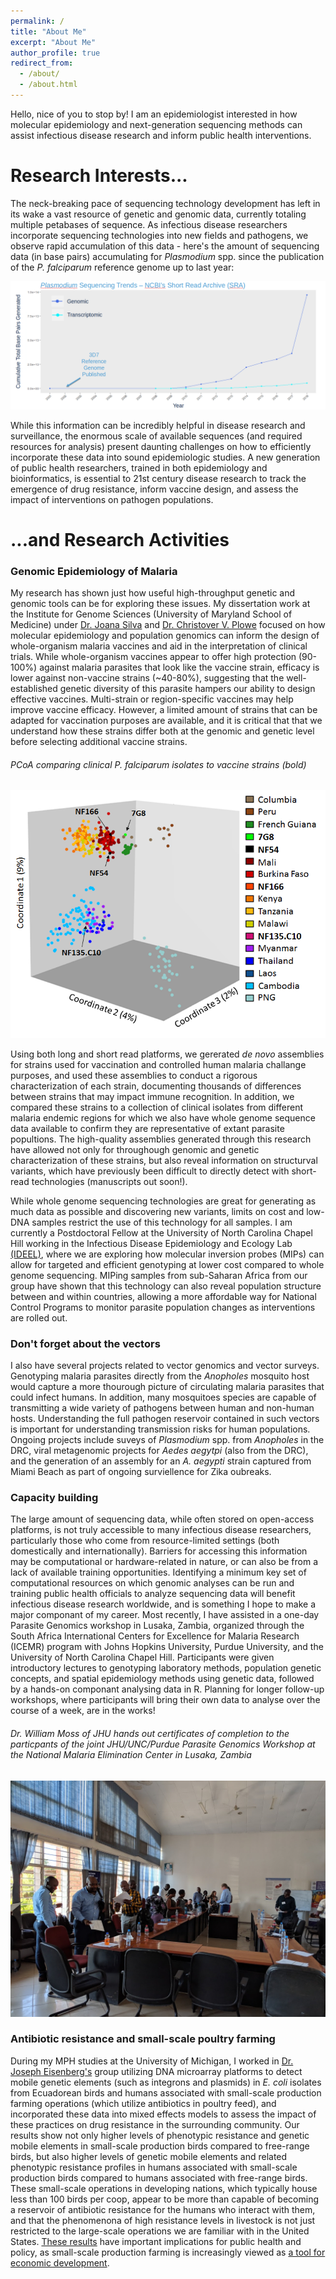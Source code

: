 ```yaml
---
permalink: /
title: "About Me"
excerpt: "About Me"
author_profile: true
redirect_from: 
  - /about/
  - /about.html
---
```


Hello, nice of you to stop by! I am an epidemiologist interested in how molecular epidemiology and next-generation sequencing methods can assist infectious disease research and inform public health interventions.

Research Interests...
======
The neck-breaking pace of sequencing technology development has left in its wake a vast resource of genetic and genomic data, currently totaling multiple petabases of sequence. As infectious disease researchers incorporate sequencing technologies into new fields and pathogens, we observe rapid accumulation of this data - here's the amount of sequencing data (in base pairs) accumulating for <i>Plasmodium</i> spp. since the publication of the *P. falciparum* reference genome up to last year:

<img src="images/seq-trends.png" alt="hi" class="inline"/>

While this information can be incredibly helpful in disease research and surveillance, the enormous scale of available sequences (and required resources for analysis) present daunting challenges on how to efficiently incorporate these data into sound epidemiologic studies. A new generation of public health researchers, trained in both epidemiology and bioinformatics, is essential to 21st century disease research to track the emergence of drug resistance, inform vaccine design, and assess the impact of interventions on pathogen populations. 

\...and Research Activities
======

### Genomic Epidemiology of Malaria

My research has shown just how useful high-throughput genetic and genomic tools can be for exploring these issues. My dissertation work at the Institute for Genome Sciences (University of Maryland School of Medicine) under [Dr. Joana Silva](http://www.medschool.umaryland.edu/profiles/Carneiro-da-Silva-Joana/) and [Dr. Christover V. Plowe](https://globalhealth.duke.edu/people/faculty/plowe-christopher) focused on how molecular epidemiology and population genomics can inform the design of whole-organism malaria vaccines and aid in the interpretation of clinical trials. While whole-organism vaccines appear to offer high protection (90-100%) against malaria parasites that look like the vaccine strain, efficacy is lower against non-vaccine strains (~40-80%), suggesting that the well-established genetic diversity of this parasite hampers our ability to design effective vaccines. Multi-strain or region-specific vaccines may help improve vaccine efficacy. However, a limited amount of strains that can be adapted for vaccination purposes are available, and it is critical that that we understand how these strains differ both at the genomic and genetic level before selecting additional vaccine strains. 

###### PCoA comparing clinical <i>P. falciparum</i> isolates to vaccine strains (bold)
<img src="images/global_pcoa.png" alt="hi" class="inline"/>

Using both long and short read platforms, we gererated <i>de novo</i> assemblies for strains used for vaccination and controlled human malaria challange purposes, and used these assemblies to conduct a rigorous characterization of each strain, documenting thousands of differences between strains that may impact immune recognition. In addition, we compared these strains to a collection of clinical isolates from different malaria endemic regions for which we also have whole genome sequence data available to confirm they are representative of extant parasite popultions. The high-quality assemblies generated through this research have allowed not only for throughough genomic and genetic characterization of these strains, but also reveal information on structurval variants, which have previously been difficult to directly detect with short-read technologies (manuscripts out soon!).

While whole genome sequencing technologies are great for generating as much data as possible and discovering new variants, limits on cost and low-DNA samples restrict the use of this technology for all samples. I am currently a Postdoctoral Fellow at the University of North Carolina Chapel Hill working in the Infectious Disease Epidemiology and Ecology Lab [(IDEEL)](https://www.med.unc.edu/infdis/ideel/), where we are exploring how molecular inversion probes (MIPs) can allow for targeted and efficient genotyping at lower cost compared to whole genome sequencing. MIPing samples from sub-Saharan Africa from our group have shown that this technology can also reveal population structure between and within countries, allowing a more affordable way for National Control Programs to monitor parasite population changes as interventions are rolled out.

### Don't forget about the vectors

I also have several projects related to vector genomics and vector surveys. Genotyping malaria parasites directly from the <i>Anopholes</i> mosquito host would capture a more thourough picture of circulating malaria parasites that could infect humans. In addition, many mosquitoes species are capable of transmitting a wide variety of pathogens between human and non-human hosts. Understanding the full pathogen reservoir contained in such vectors is important for understanding transmission risks for human populations. Ongoing projects include suveys of <i>Plasmodium</i> spp. from <i>Anopholes</i> in the DRC, viral metagenomic projects for <i>Aedes aegytpi</i> (also from the DRC), and the generation of an assembly for an <i>A. aegypti</i> strain captured from Miami Beach as part of ongoing surviellence for Zika oubreaks. 

### Capacity building

The large amount of sequencing data, while often stored on open-access platforms, is not truly accessible to many infectious disease researchers, particularly those who come from resource-limited settings (both domestically and internationally). Barriers for accessing this information may be computational or hardware-related in nature, or can also be from a lack of available training opportunities. Identifying a minimum key set of computational resources on which genomic analyses can be run and training public health officials to analyze sequencing data will benefit infectious disease research worldwide, and is something I hope to make a major componant of my career. Most recently, I have assisted in a one-day Parasite Genomics workshop in Lusaka, Zambia, organized through the South Africa International Centers for Excellence for Malaria Research (ICEMR) program with Johns Hopkins University, Purdue University, and the University of North Carolina Chapel Hill. Participants were given introductory lectures to genotyping laboratory methods, population genetic concepts, and spatial epidemiology methods using genetic data, followed by a hands-on componant analysing data in R. Planning for longer follow-up workshops, where participants will bring their own data to analyse over the course of a week, are in the works!

###### Dr. William Moss of JHU hands out certificates of completion to the particpants of the joint JHU/UNC/Purdue Parasite Genomics Workshop at the National Malaria Elimination Center in Lusaka, Zambia  
<img src="images/IMG_20190321_162859.jpg" alt="hi" class="inline"/>

### Antibiotic resistance and small-scale poultry farming

During my MPH studies at the University of Michigan, I worked in [Dr. Joseph Eisenberg's](https://sph.umich.edu/faculty-profiles/eisenberg-joseph.html) group utilizing DNA microarray platforms to detect mobile genetic elements (such as integrons and plasmids) in <i>E. coli</i> isolates from Ecuadorean birds and humans associated with small-scale production farming operations (which utilize antibiotics in poultry feed), and incorporated these data into mixed effects models to assess the impact of these practices on drug resistance in the surrounding community. Our results show not only higher levels of phenotypic resistance and genetic mobile elements in small-scale production birds compared to free-range birds, but also higher levels of genetic mobile elements and related phenotypic resistance profiles in humans associated with small-scale production birds compared to humans associated with free-range birds. These small-scale operations in developing nations, which typically house less than 100 birds per coop, appear to be more than capable of becoming a reservoir of antibiotic resistance for the humans who interact with them, and that the phenomenona of high resistance levels in livestock is not just restricted to the large-scale operations we are familiar with in the United States. [These results](https://doi.org/10.1093/aje/kwx286) have important implications for public health and policy, as small-scale production farming is increasingly viewed as [a tool for economic development](https://www.gatesnotes.com/Development/Why-I-Would-Raise-Chickens).
